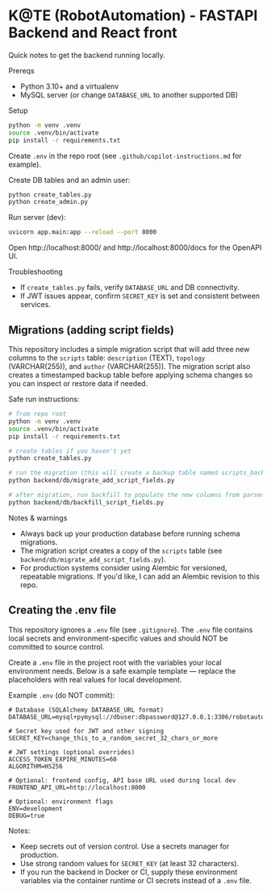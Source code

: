 # K@TE (RobotAutomation) - FASTAPI Backend and React front

Quick notes to get the backend running locally.

Prereqs

- Python 3.10+ and a virtualenv
- MySQL server (or change `DATABASE_URL` to another supported DB)

Setup

```bash
python -m venv .venv
source .venv/bin/activate
pip install -r requirements.txt
```

Create `.env` in the repo root (see `.github/copilot-instructions.md` for example).

Create DB tables and an admin user:

```bash
python create_tables.py
python create_admin.py
```

Run server (dev):

```bash
uvicorn app.main:app --reload --port 8000
```

Open http://localhost:8000/ and http://localhost:8000/docs for the OpenAPI UI.

Troubleshooting

- If `create_tables.py` fails, verify `DATABASE_URL` and DB connectivity.
- If JWT issues appear, confirm `SECRET_KEY` is set and consistent between services.

Migrations (adding script fields)
-------------------------------

This repository includes a simple migration script that will add three new columns
to the `scripts` table: `description` (TEXT), `topology` (VARCHAR(255)), and
`author` (VARCHAR(255)). The migration script also creates a timestamped backup
table before applying schema changes so you can inspect or restore data if needed.

Safe run instructions:

```bash
# from repo root
python -m venv .venv
source .venv/bin/activate
pip install -r requirements.txt

# create tables if you haven't yet
python create_tables.py

# run the migration (this will create a backup table named scripts_backup_YYYYMMDD_HHMMSS)
python backend/db/migrate_add_script_fields.py

# after migration, run backfill to populate the new columns from parsed docstrings
python backend/db/backfill_script_fields.py
```

Notes & warnings
- Always back up your production database before running schema migrations.
- The migration script creates a copy of the `scripts` table (see `backend/db/migrate_add_script_fields.py`).
- For production systems consider using Alembic for versioned, repeatable migrations. If you'd like, I can add an Alembic revision to this repo.

Creating the .env file
----------------------

This repository ignores a `.env` file (see `.gitignore`). The `.env` file contains local secrets and environment-specific values and should NOT be committed to source control.

Create a `.env` file in the project root with the variables your local environment needs. Below is a safe example template — replace the placeholders with real values for local development.

Example `.env` (do NOT commit):

```env
# Database (SQLAlchemy DATABASE_URL format)
DATABASE_URL=mysql+pymysql://dbuser:dbpassword@127.0.0.1:3306/robotautomation_db

# Secret key used for JWT and other signing
SECRET_KEY=change_this_to_a_random_secret_32_chars_or_more

# JWT settings (optional overrides)
ACCESS_TOKEN_EXPIRE_MINUTES=60
ALGORITHM=HS256

# Optional: frontend config, API base URL used during local dev
FRONTEND_API_URL=http://localhost:8000

# Optional: environment flags
ENV=development
DEBUG=true
```

Notes:
- Keep secrets out of version control. Use a secrets manager for production.
- Use strong random values for `SECRET_KEY` (at least 32 characters).
- If you run the backend in Docker or CI, supply these environment variables via the container runtime or CI secrets instead of a `.env` file.
